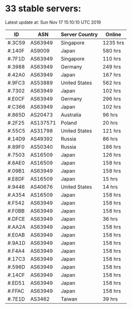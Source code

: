 # 33 stable servers:

Latest update at: Sun Nov 17 15:10:10 UTC 2019

| ID | ASN | Server Country | Online |
| -- | --- | -------------- | ------ |
| #.3C59 | AS63949 | Singapore | 1235 hrs |
| #.140F | AS9009 | Japan | 580 hrs |
| #.7F1D | AS63949 | Singapore | 110 hrs |
| #.3988 | AS63949 | Germany | 249 hrs |
| #.42A0 | AS63949 | Japan | 167 hrs |
| #.9FC3 | AS53889 | United States | 562 hrs |
| #.7302 | AS63949 | Japan | 102 hrs |
| #.E0CF | AS63949 | Germany | 296 hrs |
| #.C366 | AS63949 | Japan | 102 hrs |
| #.865D | AS20473 | Australia | 96 hrs |
| #.2F25 | AS137571 | Poland | 20 hrs |
| #.55C5 | AS31798 | United States | 121 hrs |
| #.14D9 | AS49392 | Russia | 86 hrs |
| #.89F0 | AS50340 | Russia | 186 hrs |
| #.7503 | AS16509 | Japan | 126 hrs |
| #.6AE0 | AS16509 | Japan | 158 hrs |
| #.09B1 | AS63949 | Japan | 158 hrs |
| #.E8DF | AS16509 | Japan | 15 hrs |
| #.9446 | AS40676 | United States | 14 hrs |
| #.A354 | AS16509 | Japan | 158 hrs |
| #.F542 | AS63949 | Japan | 158 hrs |
| #.F0BB | AS63949 | Japan | 158 hrs |
| #.DFCE | AS63949 | Japan | 36 hrs |
| #.AA2A | AS63949 | Japan | 158 hrs |
| #.E0AB | AS63949 | Japan | 158 hrs |
| #.9A1D | AS63949 | Japan | 158 hrs |
| #.F4A4 | AS63949 | Japan | 158 hrs |
| #.17C3 | AS63949 | Japan | 158 hrs |
| #.596D | AS63949 | Japan | 158 hrs |
| #.14CF | AS63949 | Japan | 158 hrs |
| #.ED51 | AS63949 | Japan | 158 hrs |
| #.FFAC | AS63949 | Japan | 158 hrs |
| #.7E1D | AS3462 | Taiwan | 39 hrs |

